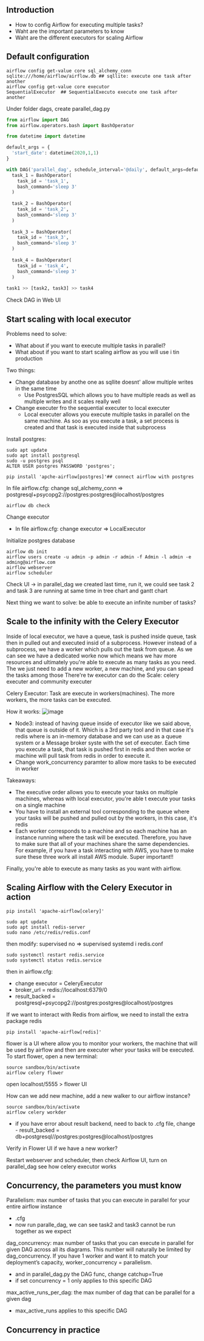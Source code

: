 ## Introduction
- How to config Airflow for executing multiple tasks?
- Waht are the important parameters to know
- Waht are the different executors for scaling Airflow

## Default configuration
```console
airflow config get-value core sql_alchemy_conn  
sqlite:///home/airflow/airflow.db ## sqllite: execute one task after another 
airflow config get-value core executor
SequentialExecutor  ## SequentialExecuto execute one task after another 
```

Under folder dags, create parallel_dag.py
```python
from airflow import DAG
from airflow.operators.bash import BashOperator

from datetime import datetime

default_args = {
  'start_date': datetime(2020,1,1)
}

with DAG('parallel_dag', schedule_interval='@daily', default_args=default_args):
  task_1 = BashOperator(
    task_id = 'task_1',
    bash_command='sleep 3'
  )
  
  task_2 = BashOperator(
    task_id = 'task_2',
    bash_command='sleep 3'
  )
  
  task_3 = BashOperator(
    task_id = 'task_3',
    bash_command='sleep 3'
  )
  
  task_4 = BashOperator(
    task_id = 'task_4',
    bash_command='sleep 3'
  )
  
task1 >> [task2, task3] >> task4
```

Check DAG in Web UI

## Start scaling with local executor
Problems need to solve:
- What about if you want to execute multiple tasks in parallel?
- What about if you want to start scaling airflow as you will use i tin production

Two things:
- Change database by anothe one as sqllite doesnt' allow multiple writes in the same time
  - Use PostgresSQL which allows you to have multiple reads as well as multiple writes and it scales really well
- Change executer fro the sequential executer to local executer
  - Local executer allows you execute multiple tasks in parallel on the same machine. As soo as you execute a task, a set process is created and that task is executed inside that subprocess

Install postgres:
```console
sudo apt update
sudo apt install postgresql
sudo -u postgres psql
ALTER USER postgres PASSWORD 'postgres';

pip install 'apche-airflow[postgres]'## connect airflow with postgres
```
In file airflow.cfg: change sql_alchemy_conn => postgresql+psycopg2://postgres:postgres@localhost/postgres

``` console
airflow db check
```

Change executor
- In file airflow.cfg: change executor => LocalExecutor

Initialize postgres database

``` console
airflow db init
airflow users create -u admin -p admin -r admin -f Admin -l admin -e adming@airflow.com
airflow webserver
airflow scheduler
```

Check UI -> in parallel_dag we created last time, run it, we could see task 2 and task 3 are running at same time in tree chart and gantt chart

Next thing we want to solve: be able to execute an infinite number of tasks?

## Scale to the infinity with the Celery Executor
Inside of local executor, we have a queue, task is pushed inside queue, task then in pulled out and executed insid of a subprocess. However instead of a subprocess, we have a worker which pulls out the task from queue. As we can see we have a dedicated worke now which means we hav more resources and ultimately you're able to execute as many tasks as you need. The we just need to add a new worker, a new machine, and you can spead the tasks among those
There're tw executor can do the Scale: celery executer and community executer

Celery Executor:
Task are execute in workers(machines). The more workers, the more tasks can be executed.

How it works:
![image](pics/celery_work.png)

- Node3: instead of having queue inside of executor like we said above, that queue is outside of it. Which is a 3rd party tool and in that case it's redis where is an in-memory database and we can use as a queue system or a Message broker syste with the set of executer. Each time you execute a task, that task is pushed first in redis and then worke or machine will pull task from redis in order to execute it. 
- Change work_concurrency paramter to allow more tasks to be executed in worker

Takeaways:
- The executive order allows you to execute your tasks on multiple machines, whereas with local executor, you're able t execute your tasks on a single machine
- You have to install an external tool corresponding to the queue where your tasks will be pushed and pulled out by the workers, in this case, it's redis
- Each worker corresponds to a machine and so each machine has an instance running where the task will be executed. Therefore, you have to make sure that all of your machines share the same dependencies. For example, if you have a task interacting with AWS, you have to make sure these three work all install AWS module. Super important!!

Finally, you're able to execute as many tasks as you want with airflow.

## Scaling Airflow with the Celery Executor in action
```console
pip install 'apache-airflow[celery]'

sudo apt update
sudo apt install redis-server
sudo nano /etc/redis/redis.conf
```
then modify: supervised no => supervised systemd i redis.conf

```console
sudo systemctl restart redis.service
sudo systemctl status redis.service
```

then in airflow.cfg:
- change executor = CeleryExecutor
- broker_url = redis://localhost:6379/0
- result_backed = postgresql+psycopg2://postgres:postgres@localhost/postgres

If we want to interact with Redis from airflow, we need to install the extra package redis
```console
pip install 'apache-airflow[redis]'
```

flower is a UI where allow you to monitor your workers, the machine that will be used by airflow and then are executer wher your tasks will be executed. To start flower, open a new terminal:
```console
source sandbox/bin/activate
airflow celery flower
```
open localhost/5555 > flower UI

How can we add new machine, add a new walker to our airflow instance?
```console
source sandbox/bin/activate
airflow celery workder
```
- if you have error about result backend, need to back to .cfg file, change - result_backed = db+postgresql//postgres:postgres@localhost/postgres

Verify in Flower UI if we have a new worker?

Restart webserver and scheduler, then check Airflow UI, turn on parallel_dag see how celery executor works

## Concurrency, the parameters you must know
Parallelism: max number of tasks that you can execute in parallel for your entire airflow instance
- .cfg
- now run paralle_dag, we can see task2 and task3 cannot be run together as we expect

dag_concurrency: max number of tasks that you can execute in parallel for given DAG across all its diagrams. This number will naturally be limited by dag_concurrency. If you have 1 worker and want it to match your deployment’s capacity, worker_concurrency = parallelism.
- and in parallel_dag.py the DAG func, change catchup=True
- if set concurrency = 1 only applies to this specific DAG

max_active_runs_per_dag: the max number of dag that can be parallel for a given dag
- max_active_runs applies to this specific DAG
## Concurrency in practice


